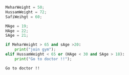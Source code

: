 

```python
MeharWeight = 50;
HussamWeight = 72;
SafiWeihgt = 60;

MAge = 19;
HAge = 22;
SAge = 21;

if MeharWeight > 65 and sAge >20:
    print("join gym");
elif HussamWeight < 65 or (HAge < 30 and SAge > 18):
    print("Go to doctor !!");
```

    Go to doctor !!
    
